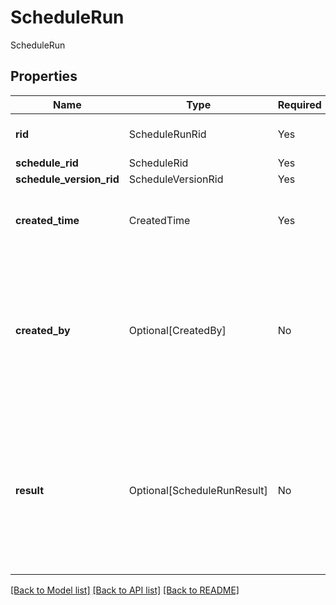 # ScheduleRun

ScheduleRun

## Properties
| Name | Type | Required | Description |
| ------------ | ------------- | ------------- | ------------- |
**rid** | ScheduleRunRid | Yes | The RID of a schedule run |
**schedule_rid** | ScheduleRid | Yes |  |
**schedule_version_rid** | ScheduleVersionRid | Yes |  |
**created_time** | CreatedTime | Yes | The time at which the schedule run was created. |
**created_by** | Optional[CreatedBy] | No | The Foundry user who manually invoked this schedule run. Automatic trigger runs have this field set to empty.  |
**result** | Optional[ScheduleRunResult] | No | The result of triggering the schedule. If empty, it means the service is still working on triggering the schedule.  |


[[Back to Model list]](../../../README.md#models-v2-link) [[Back to API list]](../../../README.md#apis-v2-link) [[Back to README]](../../../README.md)
